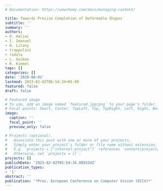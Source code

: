 ```yaml
---
# Documentation: https://wowchemy.com/docs/managing-content/

title: Towards Precise Completion of Deformable Shapes
subtitle: ''
summary: ''
authors:
- O. Halimi
- I. Imanuel
- O. Litany
- trappolini
- rodola
- L. Guibas
- R. Kimmel
tags: []
categories: []
date: '2020-08-01'
lastmod: 2023-02-02T06:54:34+01:00
featured: false
draft: false

# Featured image
# To use, add an image named `featured.jpg/png` to your page's folder.
# Focal points: Smart, Center, TopLeft, Top, TopRight, Left, Right, BottomLeft, Bottom, BottomRight.
image:
  caption: ''
  focal_point: ''
  preview_only: false

# Projects (optional).
#   Associate this post with one or more of your projects.
#   Simply enter your project's folder or file name without extension.
#   E.g. `projects = ["internal-project"]` references `content/project/deep-learning/index.md`.
#   Otherwise, set `projects = []`.
projects: []
publishDate: '2023-02-02T05:54:34.005534Z'
publication_types:
- '1'
abstract: ''
publication: '*Proc. European Conference on Computer Vision (ECCV)*'
---
```

